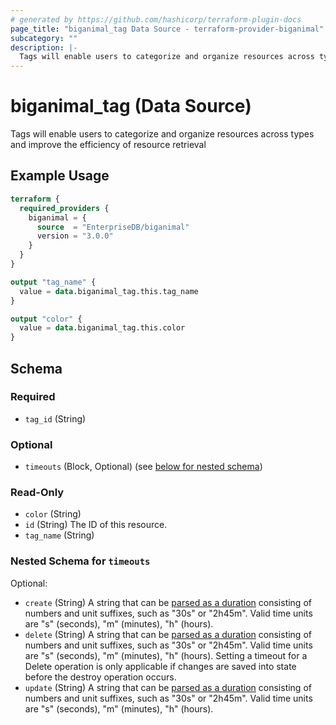 ```yaml
---
# generated by https://github.com/hashicorp/terraform-plugin-docs
page_title: "biganimal_tag Data Source - terraform-provider-biganimal"
subcategory: ""
description: |-
  Tags will enable users to categorize and organize resources across types and improve the efficiency of resource retrieval
---
```


# biganimal_tag (Data Source)

Tags will enable users to categorize and organize resources across types and improve the efficiency of resource retrieval

## Example Usage

```terraform
terraform {
  required_providers {
    biganimal = {
      source  = "EnterpriseDB/biganimal"
      version = "3.0.0"
    }
  }
}

output "tag_name" {
  value = data.biganimal_tag.this.tag_name
}

output "color" {
  value = data.biganimal_tag.this.color
}
```

<!-- schema generated by tfplugindocs -->
## Schema

### Required

- `tag_id` (String)

### Optional

- `timeouts` (Block, Optional) (see [below for nested schema](#nestedblock--timeouts))

### Read-Only

- `color` (String)
- `id` (String) The ID of this resource.
- `tag_name` (String)

<a id="nestedblock--timeouts"></a>
### Nested Schema for `timeouts`

Optional:

- `create` (String) A string that can be [parsed as a duration](https://pkg.go.dev/time#ParseDuration) consisting of numbers and unit suffixes, such as "30s" or "2h45m". Valid time units are "s" (seconds), "m" (minutes), "h" (hours).
- `delete` (String) A string that can be [parsed as a duration](https://pkg.go.dev/time#ParseDuration) consisting of numbers and unit suffixes, such as "30s" or "2h45m". Valid time units are "s" (seconds), "m" (minutes), "h" (hours). Setting a timeout for a Delete operation is only applicable if changes are saved into state before the destroy operation occurs.
- `update` (String) A string that can be [parsed as a duration](https://pkg.go.dev/time#ParseDuration) consisting of numbers and unit suffixes, such as "30s" or "2h45m". Valid time units are "s" (seconds), "m" (minutes), "h" (hours).
